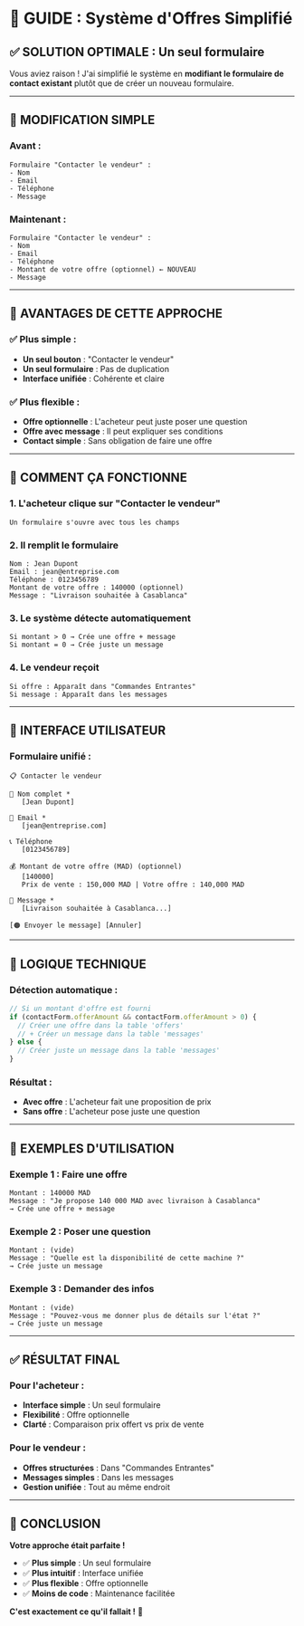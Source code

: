 # 🎯 GUIDE : Système d'Offres Simplifié

## ✅ **SOLUTION OPTIMALE : Un seul formulaire**

Vous aviez raison ! J'ai simplifié le système en **modifiant le formulaire de contact existant** plutôt que de créer un nouveau formulaire.

---

## 🔧 **MODIFICATION SIMPLE**

### **Avant :**
```
Formulaire "Contacter le vendeur" :
- Nom
- Email  
- Téléphone
- Message
```

### **Maintenant :**
```
Formulaire "Contacter le vendeur" :
- Nom
- Email
- Téléphone
- Montant de votre offre (optionnel) ← NOUVEAU
- Message
```

---

## 🎯 **AVANTAGES DE CETTE APPROCHE**

### **✅ Plus simple :**
- **Un seul bouton** : "Contacter le vendeur"
- **Un seul formulaire** : Pas de duplication
- **Interface unifiée** : Cohérente et claire

### **✅ Plus flexible :**
- **Offre optionnelle** : L'acheteur peut juste poser une question
- **Offre avec message** : Il peut expliquer ses conditions
- **Contact simple** : Sans obligation de faire une offre

---

## 📱 **COMMENT ÇA FONCTIONNE**

### **1. L'acheteur clique sur "Contacter le vendeur"**
```
Un formulaire s'ouvre avec tous les champs
```

### **2. Il remplit le formulaire**
```
Nom : Jean Dupont
Email : jean@entreprise.com
Téléphone : 0123456789
Montant de votre offre : 140000 (optionnel)
Message : "Livraison souhaitée à Casablanca"
```

### **3. Le système détecte automatiquement**
```
Si montant > 0 → Crée une offre + message
Si montant = 0 → Crée juste un message
```

### **4. Le vendeur reçoit**
```
Si offre : Apparaît dans "Commandes Entrantes"
Si message : Apparaît dans les messages
```

---

## 🎨 **INTERFACE UTILISATEUR**

### **Formulaire unifié :**
```
📋 Contacter le vendeur

👤 Nom complet *
   [Jean Dupont]

📧 Email *
   [jean@entreprise.com]

📞 Téléphone
   [0123456789]

💰 Montant de votre offre (MAD) (optionnel)
   [140000]
   Prix de vente : 150,000 MAD | Votre offre : 140,000 MAD

💬 Message *
   [Livraison souhaitée à Casablanca...]

[🟠 Envoyer le message] [Annuler]
```

---

## 🔄 **LOGIQUE TECHNIQUE**

### **Détection automatique :**
```typescript
// Si un montant d'offre est fourni
if (contactForm.offerAmount && contactForm.offerAmount > 0) {
  // Créer une offre dans la table 'offers'
  // + Créer un message dans la table 'messages'
} else {
  // Créer juste un message dans la table 'messages'
}
```

### **Résultat :**
- **Avec offre** : L'acheteur fait une proposition de prix
- **Sans offre** : L'acheteur pose juste une question

---

## 🎯 **EXEMPLES D'UTILISATION**

### **Exemple 1 : Faire une offre**
```
Montant : 140000 MAD
Message : "Je propose 140 000 MAD avec livraison à Casablanca"
→ Crée une offre + message
```

### **Exemple 2 : Poser une question**
```
Montant : (vide)
Message : "Quelle est la disponibilité de cette machine ?"
→ Crée juste un message
```

### **Exemple 3 : Demander des infos**
```
Montant : (vide)
Message : "Pouvez-vous me donner plus de détails sur l'état ?"
→ Crée juste un message
```

---

## ✅ **RÉSULTAT FINAL**

### **Pour l'acheteur :**
- **Interface simple** : Un seul formulaire
- **Flexibilité** : Offre optionnelle
- **Clarté** : Comparaison prix offert vs prix de vente

### **Pour le vendeur :**
- **Offres structurées** : Dans "Commandes Entrantes"
- **Messages simples** : Dans les messages
- **Gestion unifiée** : Tout au même endroit

---

## 🚀 **CONCLUSION**

**Votre approche était parfaite !** 

- ✅ **Plus simple** : Un seul formulaire
- ✅ **Plus intuitif** : Interface unifiée  
- ✅ **Plus flexible** : Offre optionnelle
- ✅ **Moins de code** : Maintenance facilitée

**C'est exactement ce qu'il fallait !** 🎯 